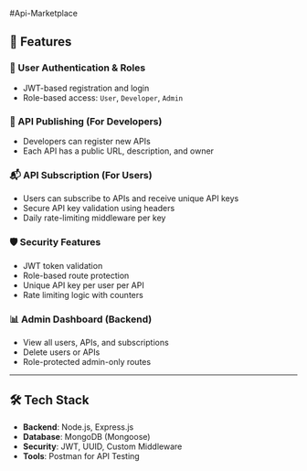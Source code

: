 #Api-Marketplace
## 🚀 Features

### 🧑 User Authentication & Roles
- JWT-based registration and login
- Role-based access: `User`, `Developer`, `Admin`

### 🔌 API Publishing (For Developers)
- Developers can register new APIs
- Each API has a public URL, description, and owner

### 📬 API Subscription (For Users)
- Users can subscribe to APIs and receive unique API keys
- Secure API key validation using headers
- Daily rate-limiting middleware per key

### 🛡 Security Features
- JWT token validation
- Role-based route protection
- Unique API key per user per API
- Rate limiting logic with counters

### 📊 Admin Dashboard (Backend)
- View all users, APIs, and subscriptions
- Delete users or APIs
- Role-protected admin-only routes

---

## 🛠 Tech Stack

- **Backend**: Node.js, Express.js
- **Database**: MongoDB (Mongoose)
- **Security**: JWT, UUID, Custom Middleware
- **Tools**: Postman for API Testing



